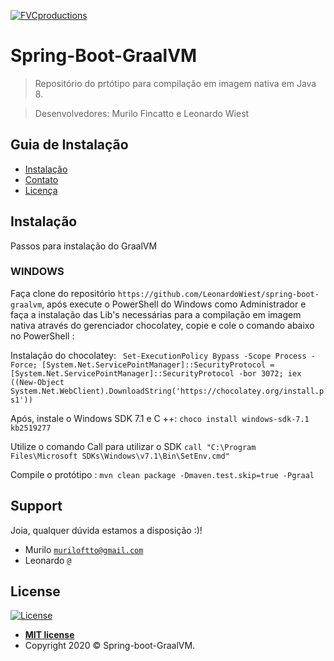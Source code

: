 <a href="http://fvcproductions.com"><img src="https://avatars1.githubusercontent.com/u/45858759?s=200&v=4" title="FVCproductions" alt="FVCproductions"></a>

<!-- [![FVCproductions](https://avatars1.githubusercontent.com/u/4284691?v=3&s=200)](http://fvcproductions.com) -->

# Spring-Boot-GraalVM

> Repositório do prtótipo para compilação em imagem nativa em Java 8.

> Desenvolvedores: Murilo Fincatto e Leonardo Wiest


## Guia de Instalação

- [Instalação](#installation)
- [Contato](#support)
- [Licença](#license)


## Instalação

Passos para instalação do GraalVM

### WINDOWS

Faça clone do repositório `https://github.com/LeonardoWiest/spring-boot-graalvm`, após
execute o PowerShell do Windows como Administrador e faça a instalação das Lib's necessárias para a compilação em imagem nativa através do gerenciador chocolatey, copie e cole o comando abaixo no PowerShell :

Instalação do chocolatey:
``` Set-ExecutionPolicy Bypass -Scope Process -Force; [System.Net.ServicePointManager]::SecurityProtocol = [System.Net.ServicePointManager]::SecurityProtocol -bor 3072; iex ((New-Object System.Net.WebClient).DownloadString('https://chocolatey.org/install.ps1'))```

Após, instale o Windows SDK 7.1 e C ++:
```choco install windows-sdk-7.1 kb2519277```

Utilize o comando Call para utilizar o SDK
```call "C:\Program Files\Microsoft SDKs\Windows\v7.1\Bin\SetEnv.cmd"```

Compile o protótipo :
```mvn clean package -Dmaven.test.skip=true -Pgraal```

## Support

Joia, qualquer dúvida estamos a disposição :)!

- Murilo <a href="muriloftto@gmail.com" target="_blank">`muriloftto@gmail.com`</a>
- Leonardo <a href="" target="_blank">`@`</a>

## License

[![License](http://img.shields.io/:license-mit-blue.svg?style=flat-square)](http://badges.mit-license.org)

- **[MIT license](http://opensource.org/licenses/mit-license.php)**
- Copyright 2020 © <a target="_blank">Spring-boot-GraalVM</a>.
